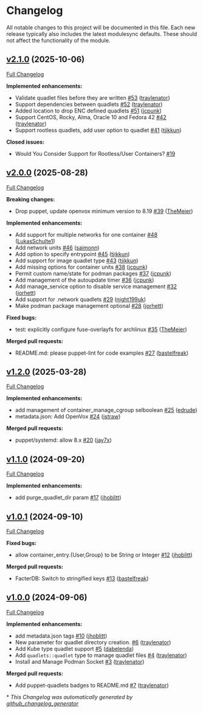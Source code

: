 # Changelog

All notable changes to this project will be documented in this file.
Each new release typically also includes the latest modulesync defaults.
These should not affect the functionality of the module.

## [v2.1.0](https://github.com/voxpupuli/puppet-quadlets/tree/v2.1.0) (2025-10-06)

[Full Changelog](https://github.com/voxpupuli/puppet-quadlets/compare/v2.0.0...v2.1.0)

**Implemented enhancements:**

- Validate quadlet files before they are written [\#53](https://github.com/voxpupuli/puppet-quadlets/pull/53) ([traylenator](https://github.com/traylenator))
- Support dependencies between quadlets [\#52](https://github.com/voxpupuli/puppet-quadlets/pull/52) ([traylenator](https://github.com/traylenator))
- Added location to drop ENC defined quadlets [\#51](https://github.com/voxpupuli/puppet-quadlets/pull/51) ([jcpunk](https://github.com/jcpunk))
- Support CentOS, Rocky, Alma, Oracle 10 and Fedora 42 [\#42](https://github.com/voxpupuli/puppet-quadlets/pull/42) ([traylenator](https://github.com/traylenator))
- Support rootless quadlets, add user option to quadlet [\#41](https://github.com/voxpupuli/puppet-quadlets/pull/41) ([tjikkun](https://github.com/tjikkun))

**Closed issues:**

- Would You Consider Support for Rootless/User Containers? [\#19](https://github.com/voxpupuli/puppet-quadlets/issues/19)

## [v2.0.0](https://github.com/voxpupuli/puppet-quadlets/tree/v2.0.0) (2025-08-28)

[Full Changelog](https://github.com/voxpupuli/puppet-quadlets/compare/v1.2.0...v2.0.0)

**Breaking changes:**

- Drop puppet, update openvox minimum version to 8.19 [\#39](https://github.com/voxpupuli/puppet-quadlets/pull/39) ([TheMeier](https://github.com/TheMeier))

**Implemented enhancements:**

- Add support for multiple networks for one container  [\#48](https://github.com/voxpupuli/puppet-quadlets/pull/48) ([LukasSchulte1](https://github.com/LukasSchulte1))
- Add network units [\#46](https://github.com/voxpupuli/puppet-quadlets/pull/46) ([saimonn](https://github.com/saimonn))
- Add option to specify entrypoint [\#45](https://github.com/voxpupuli/puppet-quadlets/pull/45) ([tjikkun](https://github.com/tjikkun))
- Add support for image quadlet type [\#43](https://github.com/voxpupuli/puppet-quadlets/pull/43) ([tjikkun](https://github.com/tjikkun))
- Add missing options for container units [\#38](https://github.com/voxpupuli/puppet-quadlets/pull/38) ([jcpunk](https://github.com/jcpunk))
- Permit custom name/state for podman packages [\#37](https://github.com/voxpupuli/puppet-quadlets/pull/37) ([jcpunk](https://github.com/jcpunk))
- Add management of the autoupdate timer [\#36](https://github.com/voxpupuli/puppet-quadlets/pull/36) ([jcpunk](https://github.com/jcpunk))
- Add manage\_service option to disable service management [\#32](https://github.com/voxpupuli/puppet-quadlets/pull/32) ([jorhett](https://github.com/jorhett))
- Add support for .network quadlets [\#29](https://github.com/voxpupuli/puppet-quadlets/pull/29) ([night199uk](https://github.com/night199uk))
- Make podman package management optional [\#28](https://github.com/voxpupuli/puppet-quadlets/pull/28) ([jorhett](https://github.com/jorhett))

**Fixed bugs:**

- test: explicitly configure fuse-overlayfs for archlinux [\#35](https://github.com/voxpupuli/puppet-quadlets/pull/35) ([TheMeier](https://github.com/TheMeier))

**Merged pull requests:**

- README.md: please puppet-lint for code examples [\#27](https://github.com/voxpupuli/puppet-quadlets/pull/27) ([bastelfreak](https://github.com/bastelfreak))

## [v1.2.0](https://github.com/voxpupuli/puppet-quadlets/tree/v1.2.0) (2025-03-28)

[Full Changelog](https://github.com/voxpupuli/puppet-quadlets/compare/v1.1.0...v1.2.0)

**Implemented enhancements:**

- add management of container\_manage\_cgroup selboolean [\#25](https://github.com/voxpupuli/puppet-quadlets/pull/25) ([edrude](https://github.com/edrude))
- metadata.json: Add OpenVox [\#24](https://github.com/voxpupuli/puppet-quadlets/pull/24) ([jstraw](https://github.com/jstraw))

**Merged pull requests:**

- puppet/systemd: allow 8.x [\#20](https://github.com/voxpupuli/puppet-quadlets/pull/20) ([jay7x](https://github.com/jay7x))

## [v1.1.0](https://github.com/voxpupuli/puppet-quadlets/tree/v1.1.0) (2024-09-20)

[Full Changelog](https://github.com/voxpupuli/puppet-quadlets/compare/v1.0.1...v1.1.0)

**Implemented enhancements:**

- add purge\_quadlet\_dir param [\#17](https://github.com/voxpupuli/puppet-quadlets/pull/17) ([jhoblitt](https://github.com/jhoblitt))

## [v1.0.1](https://github.com/voxpupuli/puppet-quadlets/tree/v1.0.1) (2024-09-10)

[Full Changelog](https://github.com/voxpupuli/puppet-quadlets/compare/v1.0.0...v1.0.1)

**Fixed bugs:**

- allow container\_entry.{User,Group} to be String or Integer [\#12](https://github.com/voxpupuli/puppet-quadlets/pull/12) ([jhoblitt](https://github.com/jhoblitt))

**Merged pull requests:**

- FacterDB: Switch to stringified keys [\#13](https://github.com/voxpupuli/puppet-quadlets/pull/13) ([bastelfreak](https://github.com/bastelfreak))

## [v1.0.0](https://github.com/voxpupuli/puppet-quadlets/tree/v1.0.0) (2024-09-06)

[Full Changelog](https://github.com/voxpupuli/puppet-quadlets/compare/ad5ca32eb9895a23bfe21095ae92e6f876a816d2...v1.0.0)

**Implemented enhancements:**

- add metadata.json tags [\#10](https://github.com/voxpupuli/puppet-quadlets/pull/10) ([jhoblitt](https://github.com/jhoblitt))
- New parameter for quadlet directory creation. [\#6](https://github.com/voxpupuli/puppet-quadlets/pull/6) ([traylenator](https://github.com/traylenator))
- Add Kube type quadlet support [\#5](https://github.com/voxpupuli/puppet-quadlets/pull/5) ([dabelenda](https://github.com/dabelenda))
- Add `quadlets::quadlet` type to manage quadlet files [\#4](https://github.com/voxpupuli/puppet-quadlets/pull/4) ([traylenator](https://github.com/traylenator))
- Install and Manage Podman Socket [\#3](https://github.com/voxpupuli/puppet-quadlets/pull/3) ([traylenator](https://github.com/traylenator))

**Merged pull requests:**

- Add puppet-quadlets badges to README.md [\#7](https://github.com/voxpupuli/puppet-quadlets/pull/7) ([traylenator](https://github.com/traylenator))



\* *This Changelog was automatically generated by [github_changelog_generator](https://github.com/github-changelog-generator/github-changelog-generator)*
